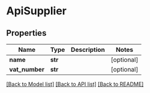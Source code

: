 # ApiSupplier

## Properties
Name | Type | Description | Notes
------------ | ------------- | ------------- | -------------
**name** | **str** |  | [optional] 
**vat_number** | **str** |  | [optional] 

[[Back to Model list]](../README.md#documentation-for-models) [[Back to API list]](../README.md#documentation-for-api-endpoints) [[Back to README]](../README.md)


